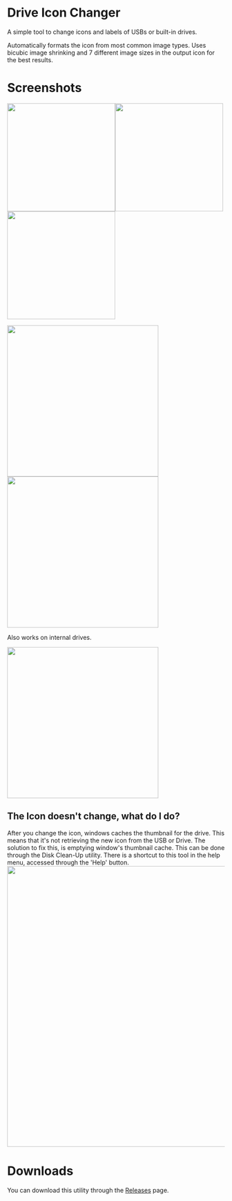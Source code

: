 # Drive Icon Changer
A simple tool to change icons and labels of USBs or built-in drives. 

Automatically formats the icon from most common image types. Uses bicubic image shrinking and 7 different image sizes in the output icon for the best results.

# Screenshots

<img src="https://i.ibb.co/9pZLCSq/image.png" width="250px"><img src="https://i.ibb.co/St3Sc8m/image.png" width="250px"><img src="https://i.ibb.co/7vFV7Bx/image.png" width="250px">

<img src="https://i.ibb.co/YXbWYhc/image.png" width="350px"><img src="https://i.ibb.co/FsxvqNR/image.png" width="350px">

Also works on internal drives.

<img src="https://i.ibb.co/r6mTH2K/image.png" width="350px">

## The Icon doesn't change, what do I do?

After you change the icon, windows caches the thumbnail for the drive. This means that it's not retrieving the new icon from the USB or Drive. The solution to fix this, is emptying
window's thumbnail cache. This can be done through the Disk Clean-Up utility. There is a shortcut to this tool in the help menu, accessed through the 'Help' button.
<img src="https://i.ibb.co/TKxrZ6r/image.png" width="650px">

# Downloads
You can download this utility through the <a href="https://github.com/ShimmyMySherbet/Drive-Icon-Changer/releases">Releases</a> page.
